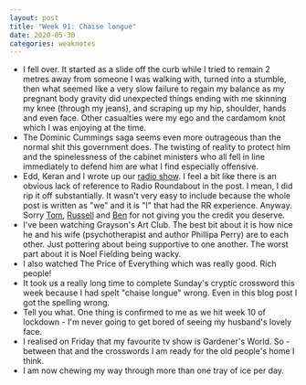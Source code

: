 ```yaml
---
layout: post
title: "Week 91: Chaise longue"
date: 2020-05-30
categories: weaknotes
---
```

* I fell over. It started as a slide off the curb while I tried to remain 2 metres away from someone I was walking with, turned into a stumble, then what seemed like a very slow failure to regain my balance as my pregnant body gravity did unexpected things ending with me skinning my knee (through my jeans), and scraping up my hip, shoulder, hands and even face. Other casualties were my ego and the cardamom knot which I was enjoying at the time.
* The Dominic Cummings saga seems even more outrageous than the normal shit this government does. The twisting of reality to protect him and the spinelessness of the cabinet ministers who all fell in line immediately to defend him are what I find especially offensive.
* Edd, Keran and I wrote up our [radio show](https://medium.com/ft-product-technology/beyond-quizzes-making-and-streaming-a-radio-show-for-your-team-remote-social-1a061bde47f4). I feel a bit like there is an obvious lack of reference to Radio Roundabout in the post. I mean, I did rip it off substantially. It wasn't very easy to include because the whole post is written as "we" and it is "I" that had the RR experience. Anyway. Sorry [Tom](http://scraplab.net/), [Russell](http://www.russelldavies.com/) and [Ben](https://www.benterrett.com/) for not giving you the credit you deserve.
* I've been watching Grayson's Art Club. The best bit about it is how nice he and his wife (psychotherapist and author Phillipa Perry) are to each other. Just pottering about being supportive to one another. The worst part about it is Noel Fielding being wacky.
* I also watched The Price of Everything which was really good. Rich people!
* It took us a really long time to complete Sunday's cryptic crossword this week because I had spelt "chaise longue" wrong. Even in this blog post I got the spelling wrong.
* Tell you what. One thing is confirmed to me as we hit week 10 of lockdown - I'm never going to get bored of seeing my husband's lovely face.
* I realised on Friday that my favourite tv show is Gardener's World. So - between that and the crosswords I am ready for the old people's home I think.
* I am now chewing my way through more than one tray of ice per day.
